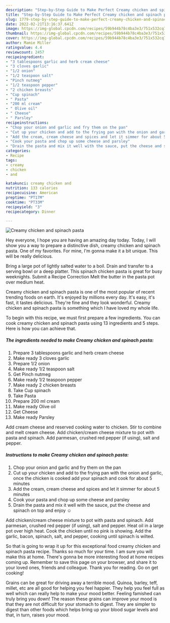 ```yaml
---
description: "Step-by-Step Guide to Make Perfect Creamy chicken and spinach pasta"
title: "Step-by-Step Guide to Make Perfect Creamy chicken and spinach pasta"
slug: 1779-step-by-step-guide-to-make-perfect-creamy-chicken-and-spinach-pasta
date: 2022-02-21T13:16:37.641Z
image: https://img-global.cpcdn.com/recipes/59b944b78c4ba3e3/751x532cq70/creamy-chicken-and-spinach-pasta-recipe-main-photo.jpg
thumbnail: https://img-global.cpcdn.com/recipes/59b944b78c4ba3e3/751x532cq70/creamy-chicken-and-spinach-pasta-recipe-main-photo.jpg
cover: https://img-global.cpcdn.com/recipes/59b944b78c4ba3e3/751x532cq70/creamy-chicken-and-spinach-pasta-recipe-main-photo.jpg
author: Mamie Miller
ratingvalue: 4.4
reviewcount: 2457
recipeingredient:
- "3 tablespoons garlic and herb cream cheese"
- "3 cloves garlic"
- "1/2 onion"
- "1/2 teaspoon salt"
- "Pinch nutmeg"
- "1/2 teaspoon pepper"
- "2 chicken breasts"
- "Cup spinach"
- " Pasta"
- "200 ml cream"
- " Olive oil"
- " Cheese"
- " Parsley"
recipeinstructions:
- "Chop your onion and garlic and fry them on the pan"
- "Cut up your chicken and add to the frying pan with the onion and garlic, once the chicken is cooked add your spinach and cook for about 5 minutes"
- "Add the cream, cream cheese and spices and let it simmer for about 5 minutes"
- "Cook your pasta and chop up some cheese and parsley"
- "Drain the pasta and mix it well with the sauce, put the cheese and spinach on top and enjoy ☺️"
categories:
- Recipe
tags:
- creamy
- chicken
- and

katakunci: creamy chicken and 
nutrition: 133 calories
recipecuisine: American
preptime: "PT17M"
cooktime: "PT33M"
recipeyield: "3"
recipecategory: Dinner

---
```



![Creamy chicken and spinach pasta](https://img-global.cpcdn.com/recipes/59b944b78c4ba3e3/751x532cq70/creamy-chicken-and-spinach-pasta-recipe-main-photo.jpg)

Hey everyone, I hope you are having an amazing day today. Today, I will show you a way to prepare a distinctive dish, creamy chicken and spinach pasta. One of my favorites. For mine, I'm gonna make it a bit unique. This will be really delicious.

Bring a large pot of lightly salted water to a boil. Drain and transfer to a serving bowl or a deep platter. This spinach chicken pasta is great for busy weeknights. Submit a Recipe Correction Melt the butter in the pasta pot over medium heat.

Creamy chicken and spinach pasta is one of the most popular of recent trending foods on earth. It's enjoyed by millions every day. It's easy, it's fast, it tastes delicious. They're fine and they look wonderful. Creamy chicken and spinach pasta is something which I have loved my whole life.


To begin with this recipe, we must first prepare a few ingredients. You can cook creamy chicken and spinach pasta using 13 ingredients and 5 steps. Here is how you can achieve that.

<!--inarticleads1-->

##### The ingredients needed to make Creamy chicken and spinach pasta:

1. Prepare 3 tablespoons garlic and herb cream cheese
1. Make ready 3 cloves garlic
1. Prepare 1/2 onion
1. Make ready 1/2 teaspoon salt
1. Get Pinch nutmeg
1. Make ready 1/2 teaspoon pepper
1. Make ready 2 chicken breasts
1. Take Cup spinach
1. Take  Pasta
1. Prepare 200 ml cream
1. Make ready  Olive oil
1. Get  Cheese
1. Make ready  Parsley


Add cream cheese and reserved cooking water to chicken. Stir to combine and melt cream cheese. Add chicken/cream cheese mixture to pot with pasta and spinach. Add parmesan, crushed red pepper (if using), salt and pepper. 

<!--inarticleads2-->

##### Instructions to make Creamy chicken and spinach pasta:

1. Chop your onion and garlic and fry them on the pan
1. Cut up your chicken and add to the frying pan with the onion and garlic, once the chicken is cooked add your spinach and cook for about 5 minutes
1. Add the cream, cream cheese and spices and let it simmer for about 5 minutes
1. Cook your pasta and chop up some cheese and parsley
1. Drain the pasta and mix it well with the sauce, put the cheese and spinach on top and enjoy ☺️


Add chicken/cream cheese mixture to pot with pasta and spinach. Add parmesan, crushed red pepper (if using), salt and pepper. Heat oil in a large pot over high heat. Cook the chicken until no pink is showing. Add the garlic, bacon, spinach, salt, and pepper, cooking until spinach is wilted. 

So that is going to wrap it up for this exceptional food creamy chicken and spinach pasta recipe. Thanks so much for your time. I am sure you will make this at home. There's gonna be more interesting food at home recipes coming up. Remember to save this page on your browser, and share it to your loved ones, friends and colleague. Thank you for reading. Go on get cooking!

Grains can be great for driving away a terrible mood. Quinoa, barley, teff, millet, etc are all good for helping you feel happier. They help you feel full as well which can really help to make your mood better. Feeling famished can truly bring you down! The reason these grains can improve your mood is that they are not difficult for your stomach to digest. They are simpler to digest than other foods which helps bring up your blood sugar levels and that, in turn, raises your mood.
